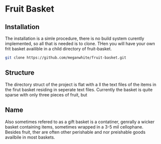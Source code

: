 # Fruit Basket

## Installation
The installation is a simle procedure, there is no build system curently implemented, so all that is needed is to clone. THen you will have your own frit basket availible in a child directory of fruit-basket.

```bash
git clone https://github.com/meganwhite/fruit-basket.git
```

## Structure
The directory struct of the project is flat with a ll the text files of the items in the firut basket residing in seperate text files. Currently the basket is quite sparse with only three pieces of fruit, but 

## Name
Also sometimes refered to as a gift basket is a contatiner, genrally a wicker basket containing items, sometimes wrapped in a 3-5 mil cellophane. Besides fruit, ther are often other perishable and nor preishable goods availbile in most baskets.